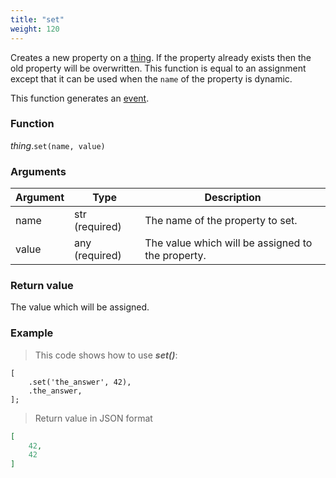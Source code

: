 ```yaml
---
title: "set"
weight: 120
---
```


Creates a new property on a [thing](..). If the property already exists then the old
property will be overwritten. This function is equal to an assignment except that
it can be used when the `name` of the property is dynamic.

This function generates an [event](../../../overview/events).

### Function

*thing*.`set(name, value)`

### Arguments

Argument | Type | Description
-------- | ---- | -----------
name | str (required) | The name of the property to set.
value | any (required)  | The value which will be assigned to the property.

### Return value

The value which will be assigned.

### Example

> This code shows how to use ***set()***:

```thingsdb,json_response
[
    .set('the_answer', 42),
    .the_answer,
];
```

> Return value in JSON format

```json
[
    42,
    42
]
```

